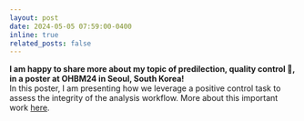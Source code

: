 ```yaml
---
layout: post
date: 2024-05-05 07:59:00-0400
inline: true
related_posts: false
---
```


<b> I am happy to share more about my topic of predilection, quality control &#127775;, in a poster at OHBM24 in Seoul, South Korea! </b>
<br>
In this poster, I am presenting how we leverage a positive control task to assess the integrity of the analysis workflow.
More about this important work [here](https://doi.org/10.31219/osf.io/nuqs2).
